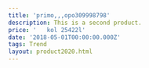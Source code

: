 ```yaml
---
title: 'primo,,,opo309998798'
description: This is a second product.
price: '   kol 25422l'
date: '2018-05-01T00:00:00.000Z'
tags: Trend
layout: product2020.html
---
```


